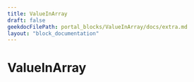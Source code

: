 ```yaml
---
title: ValueInArray
draft: false
geekdocFilePath: portal_blocks/ValueInArray/docs/extra.md
layout: "block_documentation"
---
```

# ValueInArray